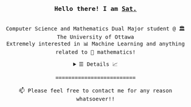 <!--
**wise-bit/wise-bit** is a ✨ _special_ ✨ repository because its `README.md` (this file) appears on your GitHub profile.

Here are some ideas to get you started:

- 🔭 I’m currently working on ...
- 🌱 I’m currently learning ...
- 👯 I’m looking to collaborate on ...
- 🤔 I’m looking for help with ...
- 💬 Ask me about ...
- 📫 How to reach me: ...
- 😄 Pronouns: ...
- ⚡ Fun fact: ...
-->

<h3 align="center"><samp>Hello there! I am <b><a rel="nofollow noopener noreferrer" target="_blank" href="https://wise-bit.github.io">Sat.</a></b></samp></h3>

<p align="center"><br>
<samp>
Computer Science and Mathematics Dual Major student @ 🏛️ The University of Ottawa
</samp>
</br>
<samp>
Extremely interested in 📊 Machine Learning and anything related to 📐 mathematics!
</samp>
</p>

<p align="center"><samp>

</samp></p>

<details align="center"><summary> <samp>&#9776; Details 📈</samp></summary>
 </br>
 <img src="https://github-readme-stats.vercel.app/api?username=wise-bit&theme=blueberry&show_icons=true&include_all_commits=true&count_private=true"></img>
 <br>
</details>

<p align="center"><samp>
========================= </br>
</br>
<samp>
📫 Please feel free to contact me for any reason whatsoever!!
</samp>
</samp></p>

<!-- ![wisebit's most used languages](https://github-readme-stats.vercel.app/api/top-langs/?username=wise-bit&theme=vue-dark) -->

<!-- <table border="0" width=100% rules=none>
 <tr>
    <td style="vertical-align:top">
      <img alt="Github Stats" src="https://github-readme-stats.vercel.app/api?username=wise-bit&show_icons=true&theme=vue-dark" width="100%">
    </td>
    <td style="vertical-align:top">
      <img alt="Most Used Languages" src="https://github-readme-stats.vercel.app/api/top-langs/?username=wise-bit&theme=vue-dark" width="100%">
    </td>
 </tr>
</table> -->
